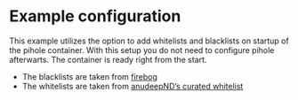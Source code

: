 # Example configuration

This example utilizes the option to add whitelists and blacklists on startup of the pihole container. With this setup you do not need to configure pihole afterwarts. The container is ready right from the start.

* The blacklists are taken from [firebog](https://firebog.net/)
* The whitelists are taken from [anudeepND’s curated whitelist](https://github.com/anudeepND/whitelist/blob/master/domains/whitelist.txt)
